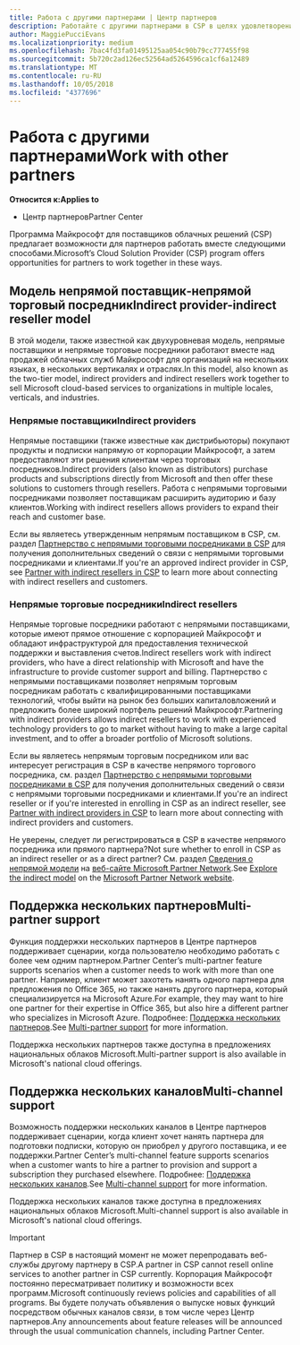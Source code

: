 ```yaml
---
title: Работа с другими партнерами | Центр партнеров
description: Работайте с другими партнерами в CSP в целях удовлетворения потребностей общих клиентов.
author: MaggiePucciEvans
ms.localizationpriority: medium
ms.openlocfilehash: 7bac4fd3fa01495125aa054c90b79cc777455f98
ms.sourcegitcommit: 5b720c2ad126ec52564ad5264596ca1cf6a12489
ms.translationtype: MT
ms.contentlocale: ru-RU
ms.lasthandoff: 10/05/2018
ms.locfileid: "4377696"
---
```

# <a name="work-with-other-partners"></a><span data-ttu-id="95448-103">Работа с другими партнерами</span><span class="sxs-lookup"><span data-stu-id="95448-103">Work with other partners</span></span>

**<span data-ttu-id="95448-104">Относится к:</span><span class="sxs-lookup"><span data-stu-id="95448-104">Applies to</span></span>**

-  <span data-ttu-id="95448-105">Центр партнеров</span><span class="sxs-lookup"><span data-stu-id="95448-105">Partner Center</span></span>

<span data-ttu-id="95448-106">Программа Майкрософт для поставщиков облачных решений (CSP) предлагает возможности для партнеров работать вместе следующими способами.</span><span class="sxs-lookup"><span data-stu-id="95448-106">Microsoft’s Cloud Solution Provider (CSP) program offers opportunities for partners to work together in these ways.</span></span>

## <a name="indirect-provider-indirect-reseller-model"></a><span data-ttu-id="95448-107">Модель непрямой поставщик‑непрямой торговый посредник</span><span class="sxs-lookup"><span data-stu-id="95448-107">Indirect provider-indirect reseller model</span></span>

<span data-ttu-id="95448-108">В этой модели, также известной как двухуровневая модель, непрямые поставщики и непрямые торговые посредники работают вместе над продажей облачных служб Майкрософт для организаций на нескольких языках, в нескольких вертикалях и отраслях.</span><span class="sxs-lookup"><span data-stu-id="95448-108">In this model, also known as the two-tier model, indirect providers and indirect resellers work together to sell Microsoft cloud-based services to organizations in multiple locales, verticals, and industries.</span></span> 

### <a name="indirect-providers"></a><span data-ttu-id="95448-109">Непрямые поставщики</span><span class="sxs-lookup"><span data-stu-id="95448-109">Indirect providers</span></span> 

<span data-ttu-id="95448-110">Непрямые поставщики (также известные как дистрибьюторы) покупают продукты и подписки напрямую от корпорации Майкрософт, а затем предоставляют эти решения клиентам через торговых посредников.</span><span class="sxs-lookup"><span data-stu-id="95448-110">Indirect providers (also known as distributors) purchase products and subscriptions directly from Microsoft and then offer these solutions to customers through resellers.</span></span> <span data-ttu-id="95448-111">Работа с непрямыми торговыми посредниками позволяет поставщикам расширить аудиторию и базу клиентов.</span><span class="sxs-lookup"><span data-stu-id="95448-111">Working with indirect resellers allows providers to expand their reach and customer base.</span></span> 

<span data-ttu-id="95448-112">Если вы являетесь утвержденным непрямым поставщиком в CSP, см. раздел [Партнерство с непрямыми торговыми посредниками в CSP](indirect-provider-tasks-in-partner-center.md) для получения дополнительных сведений о связи с непрямыми торговыми посредниками и клиентами.</span><span class="sxs-lookup"><span data-stu-id="95448-112">If you're an approved indirect provider in CSP, see [Partner with indirect resellers in CSP](indirect-provider-tasks-in-partner-center.md) to learn more about connecting with indirect resellers and customers.</span></span> 

### <a name="indirect-resellers"></a><span data-ttu-id="95448-113">Непрямые торговые посредники</span><span class="sxs-lookup"><span data-stu-id="95448-113">Indirect resellers</span></span> 

<span data-ttu-id="95448-114">Непрямые торговые посредники работают с непрямыми поставщиками, которые имеют прямое отношение с корпорацией Майкрософт и обладают инфраструктурой для предоставления технической поддержки и выставления счетов.</span><span class="sxs-lookup"><span data-stu-id="95448-114">Indirect resellers work with indirect providers, who have a direct relationship with Microsoft and have the infrastructure to provide customer support and billing.</span></span> <span data-ttu-id="95448-115">Партнерство с непрямыми поставщиками позволяет непрямым торговым посредникам работать с квалифицированными поставщиками технологий, чтобы выйти на рынок без больших капиталовложений и предложить более широкий портфель решений Майкрософт.</span><span class="sxs-lookup"><span data-stu-id="95448-115">Partnering with indirect providers allows indirect resellers to work with experienced technology providers to go to market without having to make a large capital investment, and to offer a broader portfolio of Microsoft solutions.</span></span> 

<span data-ttu-id="95448-116">Если вы являетесь непрямым торговым посредником или вас интересует регистрация в CSP в качестве непрямого торгового посредника, см. раздел [Партнерство с непрямыми торговыми посредниками в CSP](indirect-reseller-tasks-in-partner-center.md) для получения дополнительных сведений о связи с непрямыми торговыми посредниками и клиентами.</span><span class="sxs-lookup"><span data-stu-id="95448-116">If you're an indirect reseller or if you're interested in enrolling in CSP as an indirect reseller, see [Partner with indirect providers in CSP](indirect-reseller-tasks-in-partner-center.md) to learn more about connecting with indirect providers and customers.</span></span>

<span data-ttu-id="95448-117">Не уверены, следует ли регистрироваться в CSP в качестве непрямого посредника или прямого партнера?</span><span class="sxs-lookup"><span data-stu-id="95448-117">Not sure whether to enroll in CSP as an indirect reseller or as a direct partner?</span></span> <span data-ttu-id="95448-118">См. раздел [Сведения о непрямой модели](https://partner.microsoft.com/cloud-solution-provider/indirect) на [веб-сайте Microsoft Partner Network](https://partner.microsoft.com).</span><span class="sxs-lookup"><span data-stu-id="95448-118">See [Explore the indirect model](https://partner.microsoft.com/cloud-solution-provider/indirect) on the [Microsoft Partner Network website](https://partner.microsoft.com).</span></span>   

## <a name="multi-partner-support"></a><span data-ttu-id="95448-119">Поддержка нескольких партнеров</span><span class="sxs-lookup"><span data-stu-id="95448-119">Multi-partner support</span></span>

<span data-ttu-id="95448-120">Функция поддержки нескольких партнеров в Центре партнеров поддерживает сценарии, когда пользователю необходимо работать с более чем одним партнером.</span><span class="sxs-lookup"><span data-stu-id="95448-120">Partner Center’s multi-partner feature supports scenarios when a customer needs to work with more than one partner.</span></span> <span data-ttu-id="95448-121">Например, клиент может захотеть нанять одного партнера для предложения по Office 365, но также нанять другого партнера, который специализируется на Microsoft Azure.</span><span class="sxs-lookup"><span data-stu-id="95448-121">For example, they may want to hire one partner for their expertise in Office 365, but also hire a different partner who specializes in Microsoft Azure.</span></span> <span data-ttu-id="95448-122">Подробнее: [Поддержка нескольких партнеров](multipartner.md).</span><span class="sxs-lookup"><span data-stu-id="95448-122">See [Multi-partner support](multipartner.md) for more information.</span></span>

<span data-ttu-id="95448-123">Поддержка нескольких партнеров также доступна в предложениях национальных облаков Microsoft.</span><span class="sxs-lookup"><span data-stu-id="95448-123">Multi-partner support is also available in Microsoft's national cloud offerings.</span></span> 

## <a name="multi-channel-support"></a><span data-ttu-id="95448-124">Поддержка нескольких каналов</span><span class="sxs-lookup"><span data-stu-id="95448-124">Multi-channel support</span></span>

<span data-ttu-id="95448-125">Возможность поддержки нескольких каналов в Центре партнеров поддерживает сценарии, когда клиент хочет нанять партнера для подготовки подписки, которую он приобрел у другого поставщика, и ее поддержки.</span><span class="sxs-lookup"><span data-stu-id="95448-125">Partner Center’s multi-channel feature supports scenarios when a customer wants to hire a partner to provision and support a subscription they purchased elsewhere.</span></span> <span data-ttu-id="95448-126">Подробнее: [Поддержка нескольких каналов](multichannel.md).</span><span class="sxs-lookup"><span data-stu-id="95448-126">See [Multi-channel support](multichannel.md) for more information.</span></span>

<span data-ttu-id="95448-127">Поддержка нескольких каналов также доступна в предложениях национальных облаков Microsoft.</span><span class="sxs-lookup"><span data-stu-id="95448-127">Multi-channel support is also available in Microsoft's national cloud offerings.</span></span>

> [!IMPORTANT]  
> <span data-ttu-id="95448-128">Партнер в CSP в настоящий момент не может перепродавать веб-службы другому партнеру в CSP.</span><span class="sxs-lookup"><span data-stu-id="95448-128">A partner in CSP cannot resell online services to another partner in CSP currently.</span></span> <span data-ttu-id="95448-129">Корпорация Майкрософт постоянно пересматривает политику и возможности всех программ.</span><span class="sxs-lookup"><span data-stu-id="95448-129">Microsoft continuously reviews policies and capabilities of all programs.</span></span> <span data-ttu-id="95448-130">Вы будете получать объявления о выпуске новых функций посредством обычных каналов связи, в том числе через Центр партнеров.</span><span class="sxs-lookup"><span data-stu-id="95448-130">Any announcements about feature releases will be announced through the usual communication channels, including Partner Center.</span></span> 


